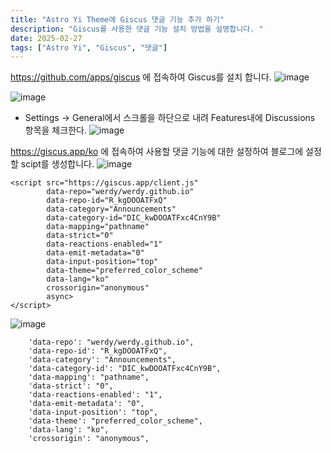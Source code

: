 ```yaml
---
title: "Astro Yi Theme에 Giscus 댓글 기능 추가 하기"
description: "Giscus를 사용한 댓글 기능 설치 방법을 설명합니다. "
date: 2025-02-27
tags: ["Astro Yi", "Giscus", "댓글"]
---
```


https://github.com/apps/giscus 에 접속하여 Giscus를 설치 합니다. 
![image](https://github.com/user-attachments/assets/e7588a19-b694-4980-b24a-9a0ea5039c6a)

![image](https://github.com/user-attachments/assets/3f48133d-d78d-4a62-ba19-1af05e587483)


- Settings -> General에서 스크롤을 하단으로 내려 Features내에 Discussions 항목을 체크한다.
![image](https://github.com/user-attachments/assets/15e33ef8-f22c-496c-9498-16262b72db7b)


https://giscus.app/ko 에 접속하여 사용할 댓글 기능에 대한 설정하여 블로그에 설정할 scipt를 생성합니다. 
![image](https://github.com/user-attachments/assets/ae869ce0-e03e-4dcf-90f5-51dcc7d5bab6)


```
<script src="https://giscus.app/client.js"
        data-repo="werdy/werdy.github.io"
        data-repo-id="R_kgDOOATFxQ"
        data-category="Announcements"
        data-category-id="DIC_kwDOOATFxc4CnY9B"
        data-mapping="pathname"
        data-strict="0"
        data-reactions-enabled="1"
        data-emit-metadata="0"
        data-input-position="top"
        data-theme="preferred_color_scheme"
        data-lang="ko"
        crossorigin="anonymous"
        async>
</script>
```


![image](https://github.com/user-attachments/assets/462f733c-37d5-4856-bbf2-11ff72ac61b3)

```
    'data-repo': "werdy/werdy.github.io",
    'data-repo-id': "R_kgDOOATFxQ",
    'data-category': "Announcements",
    'data-category-id': "DIC_kwDOOATFxc4CnY9B",
    'data-mapping': "pathname",
    'data-strict': "0",
    'data-reactions-enabled': "1",
    'data-emit-metadata': "0",
    'data-input-position': "top",
    'data-theme': "preferred_color_scheme",
    'data-lang': "ko",
    'crossorigin': "anonymous",
```
